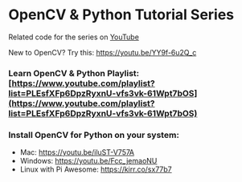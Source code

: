 # OpenCV & Python Tutorial Series

Related code for the series on [YouTube](https://www.youtube.com/playlist?list=PLEsfXFp6DpzRyxnU-vfs3vk-61Wpt7bOS)

New to OpenCV? Try this: https://youtu.be/YY9f-6u2Q_c

### Learn OpenCV & Python Playlist: [https://www.youtube.com/playlist?list=PLEsfXFp6DpzRyxnU-vfs3vk-61Wpt7bOS](https://www.youtube.com/playlist?list=PLEsfXFp6DpzRyxnU-vfs3vk-61Wpt7bOS)

### Install OpenCV for Python on your system:
- Mac: https://youtu.be/iluST-V757A
- Windows: https://youtu.be/Fcc_jemaoNU
- Linux with Pi Awesome: https://kirr.co/sx77b7